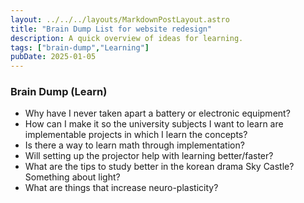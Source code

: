 ```yaml
---
layout: ../../../layouts/MarkdownPostLayout.astro
title: "Brain Dump List for website redesign"
description: A quick overview of ideas for learning.
tags: ["brain-dump","Learning"]
pubDate: 2025-01-05
---
```

### Brain Dump (Learn)

- Why have I never taken apart a battery or electronic equipment?
- How can I make it so the university subjects I want to learn are implementable projects in which I learn the concepts?
- Is there a way to learn math through implementation?
- Will setting up the projector help with learning better/faster?
- What are the tips to study better in the korean drama Sky Castle? Something about light?
- What are things that increase neuro-plasticity?
